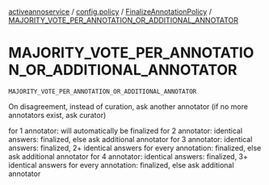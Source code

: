 [activeannoservice](../../index.md) / [config.policy](../index.md) / [FinalizeAnnotationPolicy](index.md) / [MAJORITY_VOTE_PER_ANNOTATION_OR_ADDITIONAL_ANNOTATOR](./-m-a-j-o-r-i-t-y_-v-o-t-e_-p-e-r_-a-n-n-o-t-a-t-i-o-n_-o-r_-a-d-d-i-t-i-o-n-a-l_-a-n-n-o-t-a-t-o-r.md)

# MAJORITY_VOTE_PER_ANNOTATION_OR_ADDITIONAL_ANNOTATOR

`MAJORITY_VOTE_PER_ANNOTATION_OR_ADDITIONAL_ANNOTATOR`

On disagreement, instead of curation, ask another annotator (if no more annotators exist, ask curator)

for 1 annotator: will automatically be finalized
for 2 annotator: identical answers: finalized, else ask additional annotator
for 3 annotator: identical answers: finalized, 2+ identical answers for every annotation: finalized, else ask additional annotator
for 4 annotator: identical answers: finalized, 3+ identical answers for every annotation: finalized, else ask additional annotator

